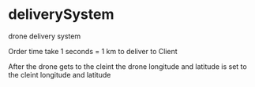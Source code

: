 # deliverySystem
drone delivery system

Order time take 1 seconds = 1 km to deliver to Client

After the drone gets to the cleint the drone longitude and latitude is set to the cleint longitude and latitude
